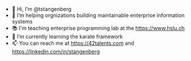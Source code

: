 - 👋 Hi, I’m @tstangenberg
- 👀 I’m helping orgnizations building maintainable enterprise information systems
- 📚 I'm teaching enterprise programming lab at the https://www.hslu.ch
- 🌱 I’m currently learning the karate framework
- 📫 You can reach me at https://42talents.com and https://linkedin.com/in/stangenberg

<!---
tstangenberg/tstangenberg is a ✨ special ✨ repository because its `README.md` (this file) appears on your GitHub profile.
You can click the Preview link to take a look at your changes.
--->
